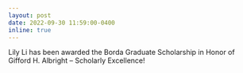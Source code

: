 ```yaml
---
layout: post
date: 2022-09-30 11:59:00-0400
inline: true
---
```


Lily Li has been awarded the Borda Graduate Scholarship in Honor of Gifford H. Albright – Scholarly Excellence!